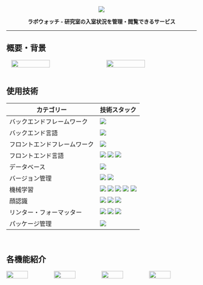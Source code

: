 <div align="center">
  <img src="https://github.com/user-attachments/assets/e473e579-935b-48c4-ab40-689f26ee1f64">
  <p><b>ラボウォッチ - 研究室の入室状況を管理・閲覧できるサービス</b></p>
</div>
<hr>


## 概要・背景
<div style="display: flex; align-items: center; justify-content: space-around;">
  <img src="https://github.com/user-attachments/assets/85bd6526-30b8-4536-ae2e-cf13a1612772" width="45%">
  <img src="https://github.com/user-attachments/assets/0ce9ae76-4232-4a88-b364-fe3eaee24cfe" width="45%">
</div>
<br>


## 使用技術
| カテゴリー | 技術スタック |
| --- | --- |
| バックエンドフレームワーク | <img src="https://img.shields.io/badge/-Django-092E20.svg?logo=django&style=flat"> |
| バックエンド言語 | <img src="https://img.shields.io/badge/-Python-F9DC3E.svg?logo=python&style=flat"> |
| フロントエンドフレームワーク | <img src="https://img.shields.io/badge/-Bootstrap-563D7C.svg?logo=bootstrap&style=flat"> |
| フロントエンド言語 | <img src="https://img.shields.io/badge/-HTML5-333.svg?logo=html5&style=flat"> <img src="https://img.shields.io/badge/-CSS3-1572B6.svg?logo=css3&style=flat"> <img src="https://img.shields.io/badge/Javascript-276DC3.svg?logo=javascript&style=flat"> |
| データベース | <img src="https://img.shields.io/badge/-SQLite3-3a78b8.svg?logo=sqlite&style=flat"> |
| バージョン管理 | <img src="https://img.shields.io/badge/-Git-ffdab9.svg?logo=git&style=flat"> <img src="https://img.shields.io/badge/-GitHub-181717.svg?logo=github&style=flat"> |
| 機械学習 | <img src="https://img.shields.io/badge/-Matplotlib-3776AB.svg?logo=Matplotlib&style=flat"> <img src="https://img.shields.io/badge/-NumPy-013243.svg?logo=numpy&style=flat"> <img src="https://img.shields.io/badge/-Pandas-150458.svg?logo=Pandas&style=flat"> <img src="https://img.shields.io/badge/-Scikit%20Learn-F7931E.svg?logo=scikit-learn&style=flat"> <img src="https://img.shields.io/badge/-XGBoost-FF6600.svg?logo=xgboost&style=flat"> |
| 顔認識 | <img src="https://img.shields.io/badge/-OpenCV-5C3EE8.svg?logo=opencv&style=flat"> <img src="https://img.shields.io/badge/-Face%20Recognition-4E9A06.svg?logo=opencv&style=flat"> <img src="https://img.shields.io/badge/-NumPy-013243.svg?logo=numpy&style=flat"> |
| リンター・フォーマッター | <img src="https://img.shields.io/badge/-Black-000000.svg?logo=black&style=flat"> <img src="https://img.shields.io/badge/-Flake8-3776AB.svg?logo=python&style=flat"> <img src="https://img.shields.io/badge/-isort-ef8336.svg?logo=python&style=flat"> |
| パッケージ管理 | <img src="https://img.shields.io/badge/-pip-3775A9.svg?logo=pypi&style=flat"> |
<br>


## 各機能紹介
<div style="display: flex; align-items: center; justify-content: space-around;">
  <img src="https://github.com/user-attachments/assets/21e4d728-dc11-48c6-9f81-499ac791de51" width="45%">
  <img src="https://github.com/user-attachments/assets/b85deec9-5c6d-41cc-b581-904520b44c7e" width="45%">
  <img src="https://github.com/user-attachments/assets/96b5a514-99f3-4806-813a-d3834ba1834e" width="45%">
  <img src="https://github.com/user-attachments/assets/4ff198b1-7dd4-463a-8030-eabce172c6aa" width="45%">
</div>
<br>
